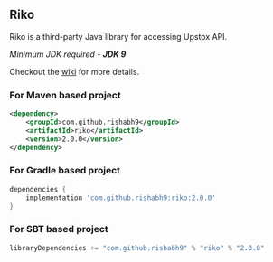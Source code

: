 ## Riko

Riko is a third-party Java library for accessing Upstox API.

*Minimum JDK required - __JDK 9__*

Checkout the [wiki](https://github.com/rishabh9/riko/wiki) for more details.

### For Maven based project

```xml
<dependency>
    <groupId>com.github.rishabh9</groupId>
    <artifactId>riko</artifactId>
    <version>2.0.0</version>
</dependency>
```

### For Gradle based project
```groovy
dependencies {
    implementation 'com.github.rishabh9:riko:2.0.0'
}
```

### For SBT based project
```scala
libraryDependencies += "com.github.rishabh9" % "riko" % "2.0.0"
```